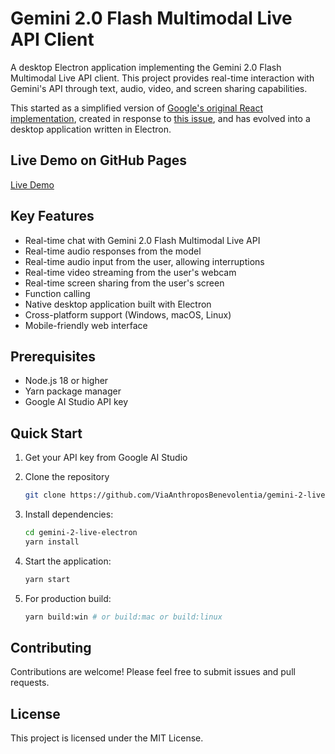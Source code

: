 # Gemini 2.0 Flash Multimodal Live API Client

A desktop Electron application implementing the Gemini 2.0 Flash Multimodal Live API client. This project provides real-time interaction with Gemini's API through text, audio, video, and screen sharing capabilities.

This started as a simplified version of [Google's original React implementation](https://github.com/google-gemini/multimodal-live-api-web-console), created in response to [this issue](https://github.com/google-gemini/multimodal-live-api-web-console/issues/19), and has evolved into a desktop application written in Electron.

## Live Demo on GitHub Pages

[Live Demo](https://jayreddin.github.io/JR-Gemini-AI-App-Live/client/index.html)

## Key Features

- Real-time chat with Gemini 2.0 Flash Multimodal Live API
- Real-time audio responses from the model
- Real-time audio input from the user, allowing interruptions
- Real-time video streaming from the user's webcam
- Real-time screen sharing from the user's screen
- Function calling
- Native desktop application built with Electron
- Cross-platform support (Windows, macOS, Linux)
- Mobile-friendly web interface

## Prerequisites

- Node.js 18 or higher
- Yarn package manager
- Google AI Studio API key

## Quick Start

1. Get your API key from Google AI Studio
2. Clone the repository

   ```bash
   git clone https://github.com/ViaAnthroposBenevolentia/gemini-2-live-electron.git
   ```

3. Install dependencies:

   ```bash
   cd gemini-2-live-electron
   yarn install
   ```

4. Start the application:

   ```bash
   yarn start
   ```

5. For production build:

   ```bash
   yarn build:win # or build:mac or build:linux
   ```

## Contributing

Contributions are welcome! Please feel free to submit issues and pull requests.

## License

This project is licensed under the MIT License.
